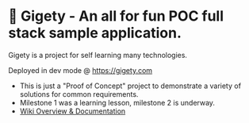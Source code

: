 
# 🐸 Gigety - An all for fun POC full stack sample application.

Gigety is a project for self learning many technologies.  

Deployed in dev mode @ https://gigety.com 
* This is just a "Proof of Concept" project to demonstrate a variety of solutions for common requirements.  
* Milestone 1 was a learning lesson, milestone 2 is underway.
* [Wiki Overview & Documentation](https://github.com/gigety/gigety/wiki)


